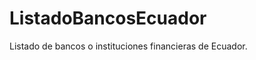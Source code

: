 ListadoBancosEcuador
====================

Listado de bancos o instituciones financieras de Ecuador.

